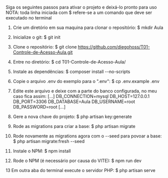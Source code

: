Siga os seguintes passos para ativar o projeto e deixá-lo pronto para uso
NOTA: toda linha iniciada com $ refere-se a um comando que deve ser executado no terminal

1) Crie um diretório em sua maquina para clonar o repositório:
$ mkdir Aula

2) Inicialize o git:
$ git init

3) Clone o repositório:
$ git clone https://github.com/diegohoss/T01-Controle-de-Acesso-Aula.git

4) Entre no diretório:
$ cd T01-Controle-de-Acesso-Aula/

5) Instale as dependências:
$ composer install --no-scripts

6) Copie o arquivo .env do exemplo para o ".env":
$ cp .env.example .env

7) Edite este arquivo e deixe com a parte do banco configurada, no meu caso fica assim:
[...]
DB_CONNECTION=mysql
DB_HOST=127.0.0.1
DB_PORT=3306
DB_DATABASE=Aula
DB_USERNAME=root
DB_PASSWORD=root
[...]

8) Gere a nova chave do projeto:
$ php artisan key:generate

9) Rode as migrations para criar a base:
$ php artisan migrate

10) Rode novamente as migrations agora com o --seed para povoar a base:
$ php artisan migrate:fresh --seed

11) Instale o NPM:
$ npm install

12) Rode o NPM (é necessário por causa do VITE):
$ npm run dev

13 Em outra aba do terminal execute o servidor PHP:
$ php artisan serve


